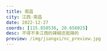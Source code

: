 ```yaml
---
title: 南昌
city: 江西-南昌
date: 2022-12-27
coords: [115.850536, 28.656025]
desc: 不得不多江西的辣椒还挺辣的
preview: /img/jiangxi/nc_preview.jpg
---
```

